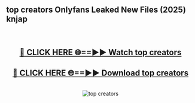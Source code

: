 <h2>top creators Onlyfans Leaked New Files (2025) knjap</h2>
<br>
<div align="center">
<h2><a href="https://mediafiles.top/top_creators&ref=git" rel="nofollow">🔴 CLICK HERE 🌐==►► Watch top creators</a></h2>
<h2><a href="https://mediafiles.top/top_creators&ref=git" rel="nofollow">🔴 CLICK HERE 🌐==►► Download top creators</a></h2>
<br>
<a href="https://mediafiles.top/top_creators&ref=git" rel="nofollow" data-target="animated-image.originalLink"><img src="https://i.ibb.co.com/xMMVF88/686577567.gif" alt="top creators" style="max-width: 100%; display: inline-block;" data-target="animated-image.originalImage"></a>
</div>
<br>
<br>